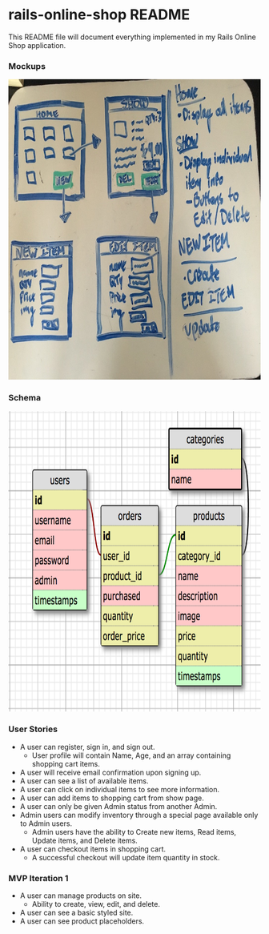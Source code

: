 # rails-online-shop README

This README file will document everything implemented in my Rails Online Shop application.

### Mockups
<img src='./mockup.jpg' alt="mock ups" width="700" height="600">

### Schema
<img src='./schema.png' alt="schema" width="700" height="600">

### User Stories
* A user can register, sign in, and sign out.
  * User profile will contain Name, Age, and an array containing shopping cart items.
* A user will receive email confirmation upon signing up.
* A user can see a list of available items.
* A user can click on individual items to see more information.
* A user can add items to shopping cart from show page.
* A user can only be given Admin status from another Admin.
* Admin users can modify inventory through a special page available only to Admin users. 
  * Admin users have the ability to Create new items, Read items, Update items, and Delete items.
* A user can checkout items in shopping cart.
  * A successful checkout will update item quantity in stock.

### MVP Iteration 1
* A user can manage products on site.
  * Ability to create, view, edit, and delete.
* A user can see a basic styled site.
* A user can see product placeholders.

